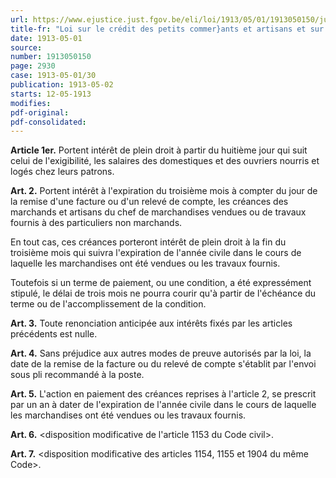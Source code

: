 ```yaml
---
url: https://www.ejustice.just.fgov.be/eli/loi/1913/05/01/1913050150/justel
title-fr: "Loi sur le crédit des petits commer}ants et artisans et sur le intérêts moratoires."
date: 1913-05-01
source:
number: 1913050150
page: 2930
case: 1913-05-01/30
publication: 1913-05-02
starts: 12-05-1913
modifies:
pdf-original:
pdf-consolidated:
---
```


**Article 1er.** Portent intérêt de plein droit à partir du huitième jour qui suit celui de l'exigibilité, les salaires des domestiques et des ouvriers nourris et logés chez leurs patrons.

**Art. 2.** Portent intérêt à l'expiration du troisième mois à compter du jour de la remise d'une facture ou d'un relevé de compte, les créances des marchands et artisans du chef de marchandises vendues ou de travaux fournis à des particuliers non marchands.

En tout cas, ces créances porteront intérêt de plein droit à la fin du troisième mois qui suivra l'expiration de l'année civile dans le cours de laquelle les marchandises ont été vendues ou les travaux fournis.

Toutefois si un terme de paiement, ou une condition, a été expressément stipulé, le délai de trois mois ne pourra courir qu'à partir de l'échéance du terme ou de l'accomplissement de la condition.

**Art. 3.** Toute renonciation anticipée aux intérêts fixés par les articles précédents est nulle.

**Art. 4.** Sans préjudice aux autres modes de preuve autorisés par la loi, la date de la remise de la facture ou du relevé de compte s'établit par l'envoi sous pli recommandé à la poste.

**Art. 5.** L'action en paiement des créances reprises à l'article 2, se prescrit par un an à dater de l'expiration de l'année civile dans le cours de laquelle les marchandises ont été vendues ou les travaux fournis.

**Art. 6.** <disposition modificative de l'article 1153 du Code civil>.

**Art. 7.** <disposition modificative des articles 1154, 1155 et 1904 du même Code>.

